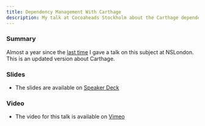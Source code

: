 ```yaml
---
title: Dependency Management With Carthage
description: My talk at Cocoaheads Stockholm about the Carthage dependency manager.
---
```


### Summary

Almost a year since the [last time](http://abizern.org/talks/carthage/) I gave a talk on this subject at NSLondon. This
is an updated version about Carthage.

### Slides

- The slides are available on [Speaker Deck](https://speakerdeck.com/abizern/dependency-management-with-carthage)

### Video

- The video for this talk is available on [Vimeo](https://vimeo.com/album/3943556/video/165920026)

